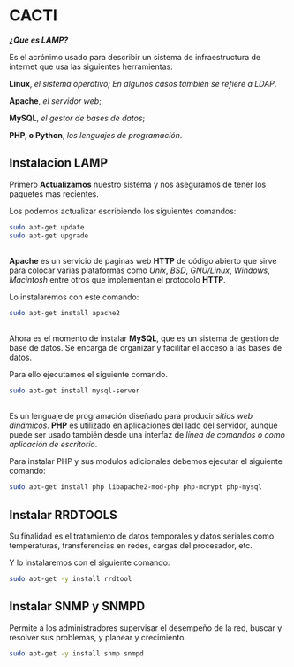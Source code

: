 # CACTI

***¿Que es LAMP?***

Es el acrónimo usado para describir un sistema de infraestructura de internet que usa las siguientes herramientas:

**Linux**, *el sistema operativo; En algunos casos también se refiere a LDAP*.

**Apache**, *el servidor web*;

**MySQL**, *el gestor de bases de datos*;

**PHP, o Python**, *los lenguajes de programación*.

## Instalacion LAMP

Primero **Actualizamos** nuestro sistema y nos aseguramos de tener los paquetes mas recientes.

Los podemos actualizar escribiendo los siguientes comandos:

```bash
sudo apt-get update
sudo apt-get upgrade
```
##

**Apache** es un servicio de paginas web **HTTP** de código abierto que sirve para colocar varias plataformas como *Unix*, *BSD*, *GNU/Linux*, *Windows*, *Macintosh* entre otros que implementan el protocolo **HTTP**.

Lo instalaremos con este comando:
```bash
sudo apt-get install apache2
```
##

Ahora es el momento de instalar **MySQL**, que es un sistema de gestion de base de datos. Se encarga de organizar y facilitar el acceso a las bases de datos. 

Para ello ejecutamos el siguiente comando.
```bash
sudo apt-get install mysql-server
```
##

Es un lenguaje de programación diseñado para producir *sitios web dinámicos*. **PHP** es utilizado en aplicaciones del lado del servidor, aunque puede ser usado también desde una interfaz de *línea de comandos o como aplicación de escritorio*.

Para instalar PHP y sus modulos adicionales debemos ejecutar el siguiente comando:
```bash
sudo apt-get install php libapache2-mod-php php-mcrypt php-mysql
```


## Instalar RRDTOOLS

Su finalidad es el tratamiento de datos temporales y datos seriales como temperaturas, transferencias en redes, cargas del procesador, etc.

Y lo instalaremos con el siguiente comando:

```bash
sudo apt-get -y install rrdtool
```

## Instalar SNMP y SNMPD


Permite a los administradores supervisar el desempeño de la red, buscar y resolver sus problemas, y planear y crecimiento.

```bash
sudo apt-get -y install snmp snmpd
```
